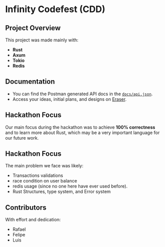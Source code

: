 # Infinity Codefest (CDD)

## Project Overview

This project was made mainly with:

- **Rust**
- **Axum**
- **Tokio**
- **Redis**

## Documentation

- You can find the Postman generated API docs in the [`docs/api.json`](./docs/api.json).
- Access your ideas, initial plans, and designs on [Eraser](https://app.eraser.io/workspace/5LysoSUDKHU2E5tbvB1I?origin=share).

## Hackathon Focus

Our main focus during the hackathon was to achieve **100% correctness** and to learn more about Rust, which may be a very important language for our future work.

## Hackathon Focus

The main problem we face was likely: 
- Transactions validations 
- race condition on user balance 
- redis usage (since no one here have ever used before).
- Rust Structures, type system, and Error system 


## Contributors

With effort and dedication:
- Rafael
- Felipe
- Luis


